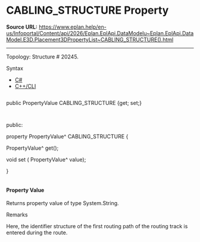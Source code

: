 # CABLING_STRUCTURE Property

**Source URL:** https://www.eplan.help/en-us/Infoportal/Content/api/2026/Eplan.EplApi.DataModelu~Eplan.EplApi.DataModel.E3D.Placement3DPropertyList~CABLING_STRUCTURE().html

---

Topology: Structure # 20245.

Syntax

- [C#](#i-syntax-CS)
- [C++/CLI](#i-syntax-CPP2005)

```
```
public PropertyValue CABLING_STRUCTURE {get; set;}
```
```

```
```
public:

property PropertyValue^ CABLING_STRUCTURE {

   PropertyValue^ get();

   void set (    PropertyValue^ value);

}
```
```

#### Property Value

Returns property value of type System.String.

Remarks

Here, the identifier structure of the first routing path of the routing track is entered during the route.
